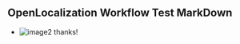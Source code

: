 ## OpenLocalization Workflow Test MarkDown
* ![image2](.\fe879f41-5f42-48c7-ab33-043e007b588a.png) 
thanks!